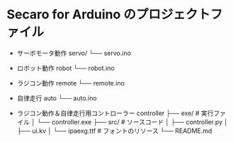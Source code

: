 # Secaro for Arduino のプロジェクトファイル

- サーボモータ動作
  servo/
    └── servo.ino

- ロボット動作
  robot
    └── robot.ino

- ラジコン動作
  remote
    └── remote.ino

- 自律走行
  auto
    └── auto.ino
  
- ラジコン動作＆自律走行用コントローラー
  controller
    ├── exe/                                    # 実行ファイル
    │        └── controller.exe
    ├── src/                                     # ソースコード
    │        ├── controller.py
    │        ├── ui.kv
    │        └── ipaexg.ttf                 # フォントのリソース
    └── README.md

